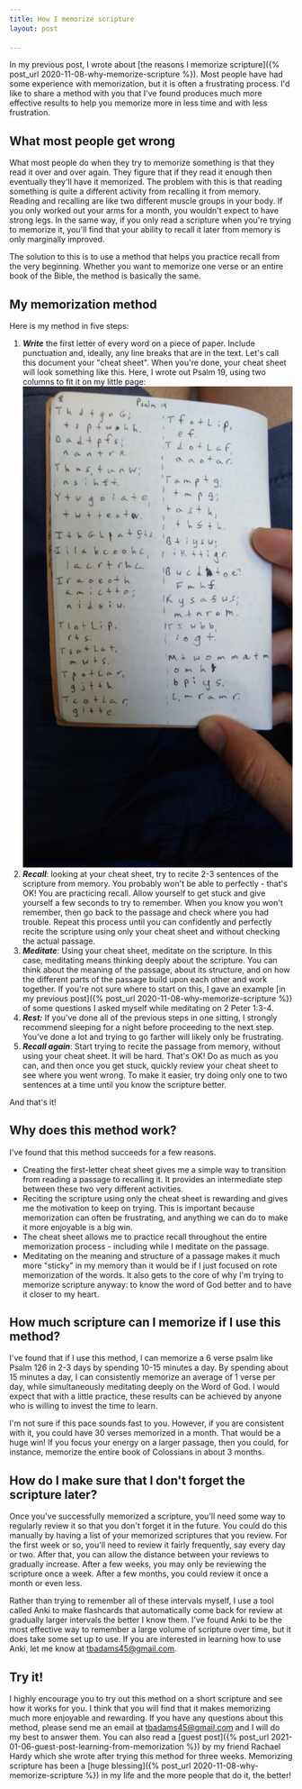 ```yaml
---
title: How I memorize scripture
layout: post

---
```

In my previous post, I wrote about [the reasons I memorize scripture]({% post_url 2020-11-08-why-memorize-scripture %}). Most people have had some experience with memorization, but it is often a frustrating process. I'd like to share a method with you that I've found produces much more effective results to help you memorize more in less time and with less frustration.

## What most people get wrong

What most people do when they try to memorize something is that they read it over and over again. They figure that if they read it enough then eventually they'll have it memorized. The problem with this is that reading something is quite a different activity from recalling it from memory. Reading and recalling are like two different muscle groups in your body. If you only worked out your arms for a month, you wouldn't expect to have strong legs. In the same way, if you only read a scripture when you're trying to memorize it, you'll find that your ability to recall it later from memory is only marginally improved.

The solution to this is to use a method that helps you practice recall from the very beginning. Whether you want to memorize one verse or an entire book of the Bible, the method is basically the same.

## My memorization method

Here is my method in five steps:

1. **_Write_** the first letter of every word on a piece of paper. Include punctuation and, ideally, any line breaks that are in the text. Let's call this document your "cheat sheet". When you're done, your cheat sheet will look something like this. Here, I wrote out Psalm 19, using two columns to fit it on my little page:  
   ![Example of the one-letter strategy](/files/memorization_example.jpeg)
2. **_Recall_**: looking at your cheat sheet, try to recite 2-3 sentences of the scripture from memory. You probably won't be able to perfectly - that's OK! You are practicing recall. Allow yourself to get stuck and give yourself a few seconds to try to remember. When you know you won't remember, then go back to the passage and check where you had trouble. Repeat this process until you can confidently and perfectly recite the scripture using only your cheat sheet and without checking the actual passage.
3. **_Meditate_**: Using your cheat sheet, meditate on the scripture. In this case, meditating means thinking deeply about the scripture. You can think about the meaning of the passage, about its structure, and on how the different parts of the passage build upon each other and work together. If you're not sure where to start on this, I gave an example [in my previous post]({% post_url 2020-11-08-why-memorize-scripture %}) of some questions I asked myself while meditating on 2 Peter 1:3-4.
4. **_Rest:_** If you've done all of the previous steps in one sitting, I strongly recommend sleeping for a night before proceeding to the next step. You've done a lot and trying to go farther will likely only be frustrating.
5. **_Recall again_**: Start trying to recite the passage from memory, without using your cheat sheet. It will be hard. That's OK! Do as much as you can, and then once you get stuck, quickly review your cheat sheet to see where you went wrong. To make it easier, try doing only one to two sentences at a time until you know the scripture better.

And that's it!

## Why does this method work?

I've found that this method succeeds for a few reasons.

* Creating the first-letter cheat sheet gives me a simple way to transition from reading a passage to recalling it. It provides an intermediate step between these two very different activities.
* Reciting the scripture using only the cheat sheet is rewarding and gives me the motivation to keep on trying. This is important because memorization can often be frustrating, and anything we can do to make it more enjoyable is a big win.
* The cheat sheet allows me to practice recall throughout the entire memorization process - including while I meditate on the passage.
* Meditating on the meaning and structure of a passage makes it much more "sticky" in my memory than it would be if I just focused on rote memorization of the words. It also gets to the core of why I'm trying to memorize scripture anyway: to know the word of God better and to have it closer to my heart.

## How much scripture can I memorize if I use this method?

I've found that if I use this method, I can memorize a 6 verse psalm like Psalm 126 in 2-3 days by spending 10-15 minutes a day. By spending about 15 minutes a day, I can consistently memorize an average of 1 verse per day, while simultaneously meditating deeply on the Word of God. I would expect that with a little practice, these results can be achieved by anyone who is willing to invest the time to learn.

I'm not sure if this pace sounds fast to you. However, if you are consistent with it, you could have 30 verses memorized in a month. That would be a huge win! If you focus your energy on a larger passage, then you could, for instance, memorize the entire book of Colossians in about 3 months.

## How do I make sure that I don't forget the scripture later?

Once you've successfully memorized a scripture, you'll need some way to regularly review it so that you don't forget it in the future. You could do this manually by having a list of your memorized scriptures that you review. For the first week or so, you'll need to review it fairly frequently, say every day or two. After that, you can allow the distance between your reviews to gradually increase. After a few weeks, you may only be reviewing the scripture once a week. After a few months, you could review it once a month or even less.

Rather than trying to remember all of these intervals myself, I use a tool called Anki to make flashcards that automatically come back for review at gradually larger intervals the better I know them. I've found Anki to be the most effective way to remember a large volume of scripture over time, but it does take some set up to use. If you are interested in learning how to use Anki, let me know at tbadams45@gmail.com.

## Try it!

I highly encourage you to try out this method on a short scripture and see how it works for you. I think that you will find that it makes memorizing much more enjoyable and rewarding. If you have any questions about this method, please send me an email at tbadams45@gmail.com and I will do my best to answer them. You can also read a [guest post]({% post_url 2021-01-06-guest-post-learning-from-memorization %}) by my friend Rachael Hardy which she wrote after trying this method for three weeks. Memorizing scripture has been a [huge blessing]({% post_url 2020-11-08-why-memorize-scripture %}) in my life and the more people that do it, the better!